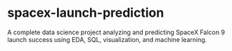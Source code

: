 # spacex-launch-prediction
A complete data science project analyzing and predicting SpaceX Falcon 9 launch success using EDA, SQL, visualization, and machine learning.
